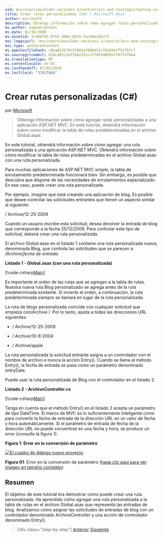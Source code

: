 ```yaml
---
uid: mvc/overview/older-versions-1/controllers-and-routing/creating-custom-routes-cs
title: Crear rutas personalizadas (C#) | Microsoft Docs
author: microsoft
description: Obtenga información sobre cómo agregar rutas personalizadas a una aplicación ASP.NET MVC. En este tutorial, obtendrá información sobre cómo modificar la tabla de rutas predeterminadas en el archivo Global.asax.
ms.author: aspnetcontent
ms.date: 02/16/2009
ms.assetid: 3cd08f02-8763-490a-b625-2ac96a24b73f
msc.legacyurl: /mvc/overview/older-versions-1/controllers-and-routing/creating-custom-routes-cs
msc.type: authoredcontent
ms.openlocfilehash: c8ba653579c5f983a7086d15cf6245eff527bfcf
ms.sourcegitcommit: b28cd0313af316c051c2ff8549865bff67f2fbb4
ms.translationtype: MT
ms.contentlocale: es-ES
ms.lasthandoff: 07/05/2018
ms.locfileid: "37827668"
---
```

<a name="creating-custom-routes-c"></a>Crear rutas personalizadas (C#)
====================
por [Microsoft](https://github.com/microsoft)

> Obtenga información sobre cómo agregar rutas personalizadas a una aplicación ASP.NET MVC. En este tutorial, obtendrá información sobre cómo modificar la tabla de rutas predeterminadas en el archivo Global.asax.


En este tutorial, obtendrá información sobre cómo agregar una ruta personalizada a una aplicación ASP.NET MVC. Obtendrá información sobre cómo modificar la tabla de rutas predeterminadas en el archivo Global.asax con una ruta personalizada.

Para muchas aplicaciones de ASP.NET MVC simple, la tabla de enrutamiento predeterminada funcionará bien. Sin embargo, es posible que descubra que dispone de las necesidades de enrutamientos especializado. En ese caso, puede crear una ruta personalizada.

Por ejemplo, imagine que está creando una aplicación de blog. Es posible que desee controlar las solicitudes entrantes que tienen un aspecto similar al siguiente:

/ Archive/12-25-2009

Cuando un usuario escribe esta solicitud, desea devolver la entrada de blog que corresponde a la fecha 25/12/2009. Para controlar este tipo de solicitud, deberá crear una ruta personalizada.

El archivo Global.asax en el listado 1 contiene una ruta personalizada nueva, denominada Blog, que controla las solicitudes que se parecen a /Archive/*fecha de entrada*.

**Listado 1 - Global.asax (con una ruta personalizada)**

[!code-csharp[Main](creating-custom-routes-cs/samples/sample1.cs)]

Es importante el orden de las rutas que se agregan a la tabla de rutas. Nuestra nueva ruta Blog personalizado se agrega antes de la ruta predeterminada existente. Si invierte el orden, a continuación, la ruta predeterminada siempre se llamará en lugar de la ruta personalizada.

La ruta de blogs personalizada coincide con cualquier solicitud que empieza con/Archive /. Por lo tanto, ajusta a todas las direcciones URL siguientes:

- / Archive/12-25-2009

- / Archive/10-6-2004

- / Archive/apple

La ruta personalizada la solicitud entrante asigna a un controlador con el nombre de archivo e invoca la acción Entry(). Cuando se llama al método Entry(), la fecha de entrada se pasa como un parámetro denominado entryDate.

Puede usar la ruta personalizada de Blog con el controlador en el listado 2.

**Listado 2 - ArchiveController.cs**

[!code-csharp[Main](creating-custom-routes-cs/samples/sample2.cs)]

Tenga en cuenta que el método Entry() en el listado 2 acepta un parámetro de tipo DateTime. El marco de MVC es lo suficientemente inteligente como para convertir la fecha de entrada de la dirección URL en un valor de fecha y hora automáticamente. Si el parámetro de entrada de fecha de la dirección URL no puede convertirse en una fecha y hora, se produce un error (consulte la figura 1).

**Figura 1: Error en la conversión de parámetro**


[![El cuadro de diálogo nuevo proyecto](creating-custom-routes-cs/_static/image1.jpg)](creating-custom-routes-cs/_static/image1.png)

**Figura 01**: Error en la conversión de parámetro ([haga clic aquí para ver imagen en tamaño completo](creating-custom-routes-cs/_static/image2.png))


## <a name="summary"></a>Resumen

El objetivo de este tutorial era demostrar cómo puede crear una ruta personalizada. Ha aprendido cómo agregar una ruta personalizada a la tabla de rutas en el archivo Global.asax que representa las entradas de blog. Analizamos cómo asignar las solicitudes de entradas de blog con un controlador denominado ArchiveController y una acción de controlador denominado Entry().

> [!div class="step-by-step"]
> [Anterior](aspnet-mvc-controllers-overview-cs.md)
> [Siguiente](creating-a-route-constraint-cs.md)
